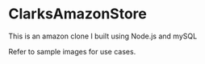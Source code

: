 # ClarksAmazonStore
This is an amazon clone I built using Node.js and mySQL

Refer to sample images for use cases.
